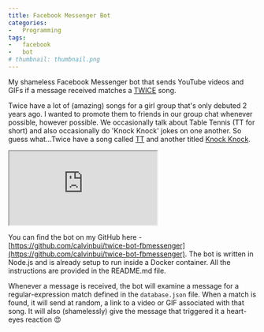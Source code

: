 ```yaml
---
title: Facebook Messenger Bot
categories:
-   Programming
tags:
-   facebook
-   bot
# thumbnail: thumbnail.png
---
```


My shameless Facebook Messenger bot that sends YouTube videos and GIFs if a message received matches a [TWICE](https://twitter.com/JYPETWICE) song.

<!-- more -->

Twice have a lot of (amazing) songs for a girl group that's only debuted 2 years ago. I wanted to promote them to friends in our group chat whenever possible, however possible. We occasionally talk about Table Tennis (TT for short) and also occasionally do 'Knock Knock' jokes on one another. So guess what...Twice have a song called [TT](https://www.youtube.com/watch?v=ePpPVE-GGJw) and another titled [Knock Knock](https://www.youtube.com/watch?v=8A2t_tAjMz8).

<div class="iframe iframe-16x9"><iframe src="https://www.youtube.com/embed/8A2t_tAjMz8" allowfullscreen></iframe></div>

You can find the bot on my GitHub here - [https://github.com/calvinbui/twice-bot-fbmessenger](https://github.com/calvinbui/twice-bot-fbmessenger). The bot is written in Node.js and is already setup to run inside a Docker container. All the instructions are provided in the README.md file.

Whenever a message is received, the bot will examine a message for a regular-expression match defined in the `database.json` file. When a match is found, it will send at random, a link to a video or GIF associated with that song. It will also (shamelessly) give the message that triggered it a heart-eyes reaction :heart_eyes:
